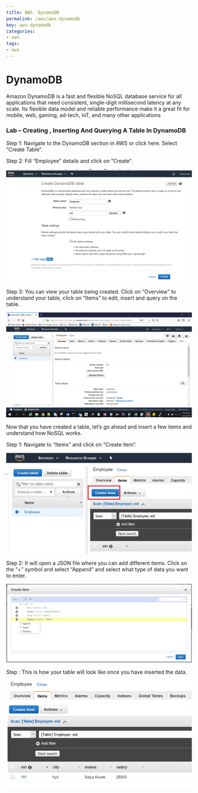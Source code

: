 ```yaml
---
title: AWS- DynamoDB
permalink: /aws/aws-dynamodb
key: aws-dynamodb
categories:
- aws
tags:
- aws
---
```


DynamoDB
========

Amazon DynamoDB is a fast and flexible NoSQL database service for all
applications that need consistent, single-digit millisecond latency at any
scale. Its flexible data model and reliable performance make it a great fit for
mobile, web, gaming, ad-tech, IoT, and many other applications

### Lab – Creating , Inserting And Querying A Table In DynamoDB

Step 1: Navigate to the DynamoDB section in AWS or click here. Select “Create
Table“.

Step 2: Fill “Employee” details and click on “Create“.

![](media/9db5f3fcb28ec06031f4f9716a15ae7b.png)

Step 3: You can view your table being created. Click on “Overview” to understand
your table, click on “Items” to edit, insert and query on the table.

![](media/c78fbaf03fc24e106dc89a7094260e43.png)

Now that you have created a table, let’s go ahead and insert a few items and
understand how NoSQL works.

Step 1: Navigate to “Items” and click on “Create item“.

![](media/85ba4f861e52c7385fabb67e763e5d5f.png)

Step 2: It will open a JSON file where you can add different items. Click on the
“+” symbol and select “Append” and select what type of data you want to enter.

![](media/6ab50d869e3b38138ffebbbb27ef57e6.png)

Step : This is how your table will look like once you have inserted the data.

![](media/61b20eb83e8c7b657753452a73a8af0f.png)
